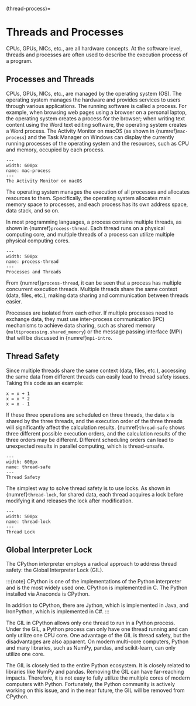 (thread-process)=
# Threads and Processes

CPUs, GPUs, NICs, etc., are all hardware concepts. At the software level, threads and processes are often used to describe the execution process of a program.

## Processes and Threads

CPUs, GPUs, NICs, etc., are managed by the operating system (OS). The operating system manages the hardware and provides services to users through various applications. The running software is called a process. For example, when browsing web pages using a browser on a personal laptop, the operating system creates a process for the browser; when writing text content using the Word text editing software, the operating system creates a Word process. The Activity Monitor on macOS (as shown in {numref}`mac-process`) and the Task Manager on Windows can display the currently running processes of the operating system and the resources, such as CPU and memory, occupied by each process.

```{figure} ../img/ch-intro/mac-process.png
---
width: 600px
name: mac-process
---
The Activity Monitor on macOS
```
The operating system manages the execution of all processes and allocates resources to them. Specifically, the operating system allocates main memory space to processes, and each process has its own address space, data stack, and so on.

In most programming languages, a process contains multiple threads, as shown in {numref}`process-thread`. Each thread runs on a physical computing core, and multiple threads of a process can utilize multiple physical computing cores.

```{figure} ../img/ch-intro/process-thread.svg
---
width: 500px
name: process-thread
---
Processes and Threads
```

From {numref}`process-thread`, it can be seen that a process has multiple concurrent execution threads. Multiple threads share the same context (data, files, etc.), making data sharing and communication between threads easier.

Processes are isolated from each other. If multiple processes need to exchange data, they must use inter-process communication (IPC) mechanisms to achieve data sharing, such as shared memory (`multiprocessing.shared_memory`) or the message passing interface (MPI) that will be discussed in {numref}`mpi-intro`.

## Thread Safety

Since multiple threads share the same context (data, files, etc.), accessing the same data from different threads can easily lead to thread safety issues. Taking this code as an example:

```
x = x + 1
x = x * 2
x = x - 1
```

If these three operations are scheduled on three threads, the data `x` is shared by the three threads, and the execution order of the three threads will significantly affect the calculation results. {numref}`thread-safe` shows three different possible execution orders, and the calculation results of the three orders may be different. Different scheduling orders can lead to unexpected results in parallel computing, which is thread-unsafe.

```{figure} ../img/ch-intro/thread-safe.svg
---
width: 600px
name: thread-safe
---
Thread Safety
```

The simplest way to solve thread safety is to use locks. As shown in {numref}`thread-lock`, for shared data, each thread acquires a lock before modifying it and releases the lock after modification.

```{figure} ../img/ch-intro/thread-lock.svg
---
width: 500px
name: thread-lock
---
Thread Lock
```

## Global Interpreter Lock

The CPython interpreter employs a radical approach to address thread safety: the Global Interpreter Lock (GIL).

:::{note} 
CPython is one of the implementations of the Python interpreter and is the most widely used one. CPython is implemented in C. The Python installed via Anaconda is CPython.

In addition to CPython, there are Jython, which is implemented in Java, and IronPython, which is implemented in C#. 
:::

The GIL in CPython allows only one thread to run in a Python process. Under the GIL, a Python process can only have one thread running and can only utilize one CPU core. One advantage of the GIL is thread safety, but the disadvantages are also apparent. On modern multi-core computers, Python and many libraries, such as NumPy, pandas, and scikit-learn, can only utilize one core.

The GIL is closely tied to the entire Python ecosystem. It is closely related to libraries like NumPy and pandas. Removing the GIL can have far-reaching impacts. Therefore, it is not easy to fully utilize the multiple cores of modern computers with Python. Fortunately, the Python community is actively working on this issue, and in the near future, the GIL will be removed from CPython.